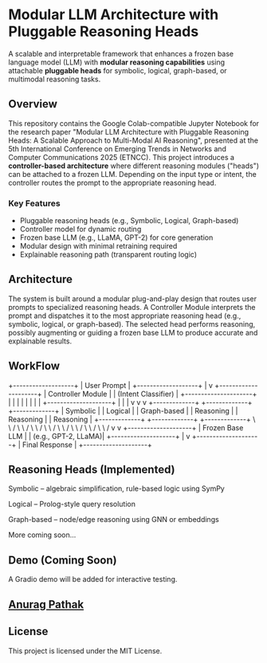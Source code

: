 # Modular LLM Architecture with Pluggable Reasoning Heads

A scalable and interpretable framework that enhances a frozen base language model (LLM) with **modular reasoning capabilities** using attachable **pluggable heads** for symbolic, logical, graph-based, or multimodal reasoning tasks.

## Overview
This repository contains the Google Colab-compatible Jupyter Notebook for the research paper "Modular LLM Architecture with Pluggable Reasoning Heads: A Scalable Approach to Multi-Modal AI Reasoning", presented at the 5th International Conference on Emerging Trends in Networks and Computer Communications 2025 (ETNCC). This project introduces a **controller-based architecture** where different reasoning modules ("heads") can be attached to a frozen LLM. Depending on the input type or intent, the controller routes the prompt to the appropriate reasoning head.

### Key Features
- Pluggable reasoning heads (e.g., Symbolic, Logical, Graph-based)
- Controller model for dynamic routing
- Frozen base LLM (e.g., LLaMA, GPT-2) for core generation
- Modular design with minimal retraining required
- Explainable reasoning path (transparent routing logic)

## Architecture

The system is built around a modular plug-and-play design that routes user prompts to specialized reasoning heads. A Controller Module interprets the prompt and dispatches it to the most appropriate reasoning head (e.g., symbolic, logical, or graph-based). The selected head performs reasoning, possibly augmenting or guiding a frozen base LLM to produce accurate and explainable results.

## WorkFlow

+-------------------+
|    User Prompt    |
+-------------------+
          |
          v
+---------------------+
|   Controller Module |
| (Intent Classifier) |
+---------------------+
     |     |      |
     |     |      |
     |     |      +--------------------+
     |     |                           |
     v     v                           v
+-------------+  +-------------+  +-------------+
| Symbolic    |  | Logical     |  | Graph-based |
| Reasoning   |  | Reasoning   |  | Reasoning   |
+-------------+  +-------------+  +-------------+
     \             \               /
      \             \             /
       \             \           /
        \             \         /
         \             \       /
          \             \     /
           \             \   /
            \             \ /
             v             v
           +--------------------+
           |   Frozen Base LLM  |
           | (e.g., GPT-2, LLaMA)|
           +--------------------+
                     |
                     v
           +--------------------+
           |  Final Response    |
           +--------------------+


## Reasoning Heads (Implemented)
 Symbolic – algebraic simplification, rule-based logic using SymPy

 Logical – Prolog-style query resolution

 Graph-based – node/edge reasoning using GNN or embeddings

 More coming soon...

## Demo (Coming Soon)
A Gradio demo will be added for interactive testing.

## [Anurag Pathak](https://www.linkedin.com/in/anurag-pathak-ap27032004)

## License
This project is licensed under the MIT License.
